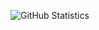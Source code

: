 ![GitHub Statistics](https://github-readme-stats.vercel.app/api?username=DevNathor&theme=tokyonight&count_private=true&show_icons=true)
